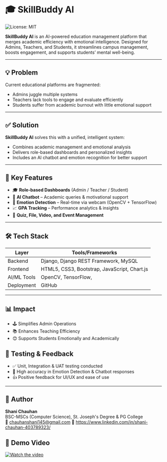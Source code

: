 # 🎓 SkillBuddy AI
 
![License: MIT](https://img.shields.io/badge/License-MIT-yellow.svg)

**SkillBuddy AI** is an AI-powered education management platform that merges academic efficiency with emotional intelligence. Designed for Admins, Teachers, and Students, it streamlines campus management, boosts engagement, and supports students’ mental well-being.

---

## 💡 Problem

Current educational platforms are fragmented:
- Admins juggle multiple systems
- Teachers lack tools to engage and evaluate efficiently
- Students suffer from academic burnout with little emotional support

---

## ✅ Solution

**SkillBuddy AI** solves this with a unified, intelligent system:
- Combines academic management and emotional analysis
- Delivers role-based dashboards and personalized insights
- Includes an AI chatbot and emotion recognition for better support

---

## 🔑 Key Features

- 🎓 **Role-based Dashboards** (Admin / Teacher / Student)
- 🤖 **AI Chatbot** – Academic queries & motivational support
- 📸 **Emotion Detection** – Real-time via webcam (OpenCV + TensorFlow)
- 📈 **GPA Tracking** – Performance analytics & insights
- 🧠 **Quiz, File, Video, and Event Management**

---

## 🛠️ Tech Stack

| Layer       | Tools/Frameworks                           |
|-------------|---------------------------------------------|
| Backend     | Django, Django REST Framework, MySQL       |
| Frontend    | HTML5, CSS3, Bootstrap, JavaScript, Chart.js |
| AI/ML Tools | OpenCV, TensorFlow, |
| Deployment  | GitHub         |

---

## 📊 Impact

- 🕹️ Simplifies Admin Operations  
- 📚 Enhances Teaching Efficiency  
- 😊 Supports Students Emotionally and Academically  


## 🧪 Testing & Feedback

- ✅ Unit, Integration & UAT testing conducted
- 🎯 High accuracy in Emotion Detection & Chatbot responses
- 👍 Positive feedback for UI/UX and ease of use

---

## 👤 Author

**Shani Chauhan**  
BSC-MSCs (Computer Science), St. Joseph's Degree & PG College  
📧 chauhanshani145@gmail.com
🔗 https://www.linkedin.com/in/shani-chauhan-403789323/ 

## 🎥 Demo Video

[![Watch the video](https://img.youtube.com/vi/lHjCAjIz7wU/0.jpg)](https://youtu.be/lHjCAjIz7wU)

